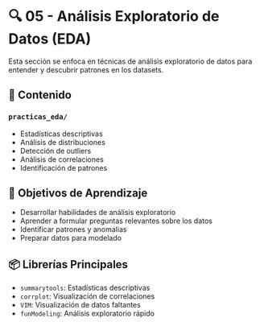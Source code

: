 # 🔍 05 - Análisis Exploratorio de Datos (EDA)

Esta sección se enfoca en técnicas de análisis exploratorio de datos para entender y descubrir patrones en los datasets.

## 📁 Contenido

### `practicas_eda/`
- Estadísticas descriptivas
- Análisis de distribuciones
- Detección de outliers
- Análisis de correlaciones
- Identificación de patrones

## 🎯 Objetivos de Aprendizaje
- Desarrollar habilidades de análisis exploratorio
- Aprender a formular preguntas relevantes sobre los datos
- Identificar patrones y anomalías
- Preparar datos para modelado

## 📦 Librerías Principales
- `summarytools`: Estadísticas descriptivas
- `corrplot`: Visualización de correlaciones
- `VIM`: Visualización de datos faltantes
- `funModeling`: Análisis exploratorio rápido
